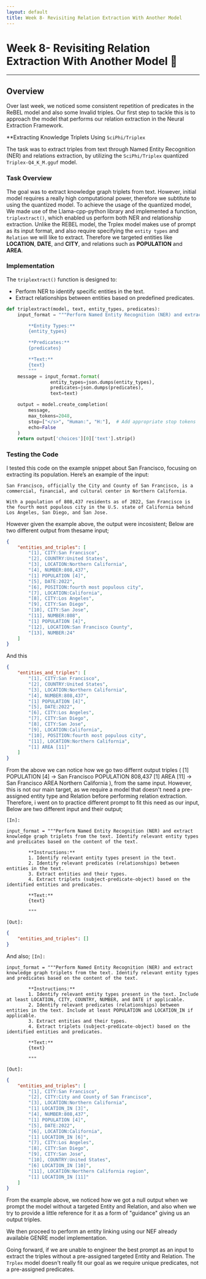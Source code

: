 ```yaml
---
layout: default
title: Week 8- Revisiting Relation Extraction With Another Model
---
```


# Week 8- Revisiting Relation Extraction With Another Model 📝

---

## Overview
Over last week, we noticed some consistent repetition of predicates in the ReBEL model and also some Invalid triples. Our first step to tackle this is to approach the model that performs our relation extraction in the Neural Extraction Framework.


**Extracting Knowledge Triplets Using `SciPhi/Triplex`

The task was to extract triples from text through Named Entity Recognition (NER) and relations extraction, by utilizing the `SciPhi/Triplex` quantized `Triplex-Q4_K_M.gguf` model.

### Task Overview

The goal was to extract knowledge graph triplets from text. However, initial model requires a really high computational power, therefore we subtitute to using the quantized model. To achieve the usage of the quantized model, We made use of the Llama-cpp-python library and implemented a function, `triplextract()`, which enabled us perform both NER and relationship extraction. Unlike the REBEL model, the Trplex model makes use of prompt as its input format, and also require specifying the `entity types` and `Relation` we will like to extract. Therefore we targeted entities like **LOCATION**, **DATE**, and **CITY**, and relations such as **POPULATION** and **AREA**.

### Implementation

The `triplextract()` function is designed to:
- Perform NER to identify specific entities in the text.
- Extract relationships between entities based on predefined predicates.

```python
def triplextract(model, text, entity_types, predicates):
    input_format = """Perform Named Entity Recognition (NER) and extract knowledge graph triplets from the text. NER identifies named entities of given entity types, and triple extraction identifies relationships between entities using specified predicates.

        **Entity Types:**
        {entity_types}

        **Predicates:**
        {predicates}

        **Text:**
        {text}
        """
    message = input_format.format(
                entity_types=json.dumps(entity_types),
                predicates=json.dumps(predicates),
                text=text)

    output = model.create_completion(
        message,
        max_tokens=2048,
        stop=["</s>", "Human:", "H:"],  # Add appropriate stop tokens
        echo=False
    )
    return output['choices'][0]['text'].strip()
```

### Testing the Code

I tested this code on the example snippet about San Francisco, focusing on extracting its population. Here’s an example of the input:

```text
San Francisco, officially the City and County of San Francisco, is a commercial, financial, and cultural center in Northern California.

With a population of 808,437 residents as of 2022, San Francisco is the fourth most populous city in the U.S. state of California behind Los Angeles, San Diego, and San Jose.
```

However given the example above, the output were incosistent; Below are two different output from thesame input;
```json
{
    "entities_and_triples": [
        "[1], CITY:San Francisco",
        "[2], COUNTRY:United States",
        "[3], LOCATION:Northern California",
        "[4], NUMBER:808,437",
        "[1] POPULATION [4]",
        "[5], DATE:2022",
        "[6], POSITION:fourth most populous city",
        "[7], LOCATION:California",
        "[8], CITY:Los Angeles",
        "[9], CITY:San Diego",
        "[10], CITY:San Jose",
        "[11], NUMBER:808",
        "[1] POPULATION [4]",
        "[12], LOCATION:San Francisco County",
        "[13], NUMBER:24"
    ]
}
```
And this
```json
{
    "entities_and_triples": [
        "[1], CITY:San Francisco",
        "[2], COUNTRY:United States",
        "[3], LOCATION:Northern California",
        "[4], NUMBER:808,437",
        "[1] POPULATION [4]",
        "[5], DATE:2022",
        "[6], CITY:Los Angeles",
        "[7], CITY:San Diego",
        "[8], CITY:San Jose",
        "[9], LOCATION:California",
        "[10], POSITION:fourth most populous city",
        "[11], LOCATION:Northern California",
        "[1] AREA [11]"
    ]
}
```

From the above we can notice how we go two differnt output triples (
[1] POPULATION [4] -> San Francisco POPULATION 808,437
[1] AREA [11] -> San Francisco AREA Northern California
), from the same input. 
However, this is not our main target, as we require a model that doesn't need a pre-assigned entity type and Relation before performing relation extraction. Therefore, i went on to practice different prompt to fit this need as our input, Below are two different input and their output;

`[In]:`
```
input_format = """Perform Named Entity Recognition (NER) and extract knowledge graph triplets from the text. Identify relevant entity types and predicates based on the content of the text.

        **Instructions:**
        1. Identify relevant entity types present in the text.
        2. Identify relevant predicates (relationships) between entities in the text.
        3. Extract entities and their types.
        4. Extract triplets (subject-predicate-object) based on the identified entities and predicates.

        **Text:**
        {text}

        """
```
`[Out]:`
```json
{
    "entities_and_triples": []
}
```

And also;
`[In]:`
```
input_format = """Perform Named Entity Recognition (NER) and extract knowledge graph triplets from the text. Identify relevant entity types and predicates based on the content of the text.

        **Instructions:**
        1. Identify relevant entity types present in the text. Include at least LOCATION, CITY, COUNTRY, NUMBER, and DATE if applicable.
        2. Identify relevant predicates (relationships) between entities in the text. Include at least POPULATION and LOCATION_IN if applicable.
        3. Extract entities and their types.
        4. Extract triplets (subject-predicate-object) based on the identified entities and predicates.

        **Text:**
        {text}

        """
```
`[Out]:`
```json
{
    "entities_and_triples": [
        "[1], CITY:San Francisco",
        "[2], CITY:City and County of San Francisco",
        "[3], LOCATION:Northern California",
        "[1] LOCATION_IN [3]",
        "[4], NUMBER:808,437",
        "[1] POPULATION [4]",
        "[5], DATE:2022",
        "[6], LOCATION:California",
        "[1] LOCATION_IN [6]",
        "[7], CITY:Los Angeles",
        "[8], CITY:San Diego",
        "[9], CITY:San Jose",
        "[10], COUNTRY:United States",
        "[6] LOCATION_IN [10]",
        "[11], LOCATION:Northern California region",
        "[1] LOCATION_IN [11]"
    ]
}
```

From the example above, we noticed how we got a null output when we prompt the model without a targeted Entity and Relation, and also when we try to provide a little reference for it as a form of "guidance" giving us an output triples.

We then proceed to perform an entity linking using our NEF already available GENRE model implementation.

Going forward, if we are unable to engineer the best prompt as an input to extract the triples without a pre-assigned targeted Entity and Relation. The `Trplex` model doesn't really fit our goal as we require unique predicates, not a pre-assigned predicates.
